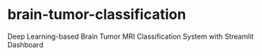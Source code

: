 # brain-tumor-classification
Deep Learning-based Brain Tumor MRI Classification System with Streamlit Dashboard
